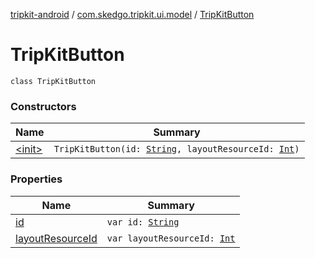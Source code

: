 [tripkit-android](../../index.md) / [com.skedgo.tripkit.ui.model](../index.md) / [TripKitButton](./index.md)

# TripKitButton

`class TripKitButton`

### Constructors

| Name | Summary |
|---|---|
| [&lt;init&gt;](-init-.md) | `TripKitButton(id: `[`String`](https://kotlinlang.org/api/latest/jvm/stdlib/kotlin/-string/index.html)`, layoutResourceId: `[`Int`](https://kotlinlang.org/api/latest/jvm/stdlib/kotlin/-int/index.html)`)` |

### Properties

| Name | Summary |
|---|---|
| [id](id.md) | `var id: `[`String`](https://kotlinlang.org/api/latest/jvm/stdlib/kotlin/-string/index.html) |
| [layoutResourceId](layout-resource-id.md) | `var layoutResourceId: `[`Int`](https://kotlinlang.org/api/latest/jvm/stdlib/kotlin/-int/index.html) |
